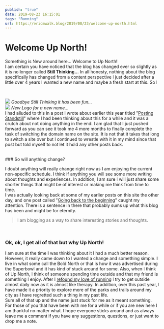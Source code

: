 ```yaml
---
publish: "true"
date: 2019-08-23 16:15:01
tags: "Running"
url: https://ericmwalk.blog/2019/08/23/welcome-up-north.html
---
```


# Welcome Up North!

Something is New around here... Welcome to Up North!
<br>
I am certain you have noticed that the blog has changed ever so slightly as it is no longer called <strong>Still Thinking...</strong> In all honesty, nothing about the blog specifically has changed from a content perspective I just decided after a little over 4 years I wanted a new name and maybe a fresh start at this. So I

<br>

![](https://ericmwalk.blog/uploads/2021/8a849881a8.jpg)
*Goodbye Still Thinking it has been fun...*
<br>
![](https://ericmwalk.blog/uploads/2021/a050588b21.jpg)
*New Logo for a new name...*
<br>
I had alluded to this in a post I wrote about earlier this year titled "<a href="https://ericmwalk.blog/2019/03/14/posting-standstill.html">Posting Standstill</a>" where I had been thinking about this for a while and it was a crutch about not doing anything in the end. I am glad that I just pushed forward as you can see it took me 4 more months to finally complete the task of switching the domain name on the site. It is not that it takes that long to switch a site over but I continued to wrestle with it in my mind since that post but told myself to not let it hold any other posts back.

<br>
### So will anything change?

I doubt anything will really change right now as I am enjoying the current non-specific schedule. I think if anything you will see some more writing about thoughts and experiences. In addition, I am sure I will just share some shorter things that might be of interest or making me think from time to time.
<br>
I was actually looking back at some of my earlier posts on this site the other day, and one post called "<a href="https://ericmwalk.blog/2014/11/03/starting-from-the.html">Going back to the beginning</a>" caught my attention. There is a sentence in there that probably sums up what this blog has been and might be for eternity.
<br>
>I am blogging as a way to share interesting stories and thoughts.
<br>

### Ok, ok, I get all of that but why Up North!

I am sure at the time I was thinking about it I had a much better reason. However, it really came down to I wanted a change and something simple. I live in what some call the Bold North or that is how it was advertised during the Superbowl and it has kind of stuck around for some. Also, when I think of Up North, I think of someone spending time outside and that my friend is something I enjoy. After I <a href="https://ericmwalk.blog/2016/02/09/back-to-running.html">refound my love of running</a> I try to get outside almost daily now as it is almost like therapy. In addition, over this past year, I have made it a priority to explore more of the parks and trails around my city as I have regretted such a thing in my past life.
<br>
Sum all of that up and the name just stuck for me as it meant something.
<br>
For those of you that have been with me for a while or if you are new here I am thankful no matter what. I hope everyone sticks around and as always leave me a comment if you have any suggestions, questions, or just want to drop me a note.
